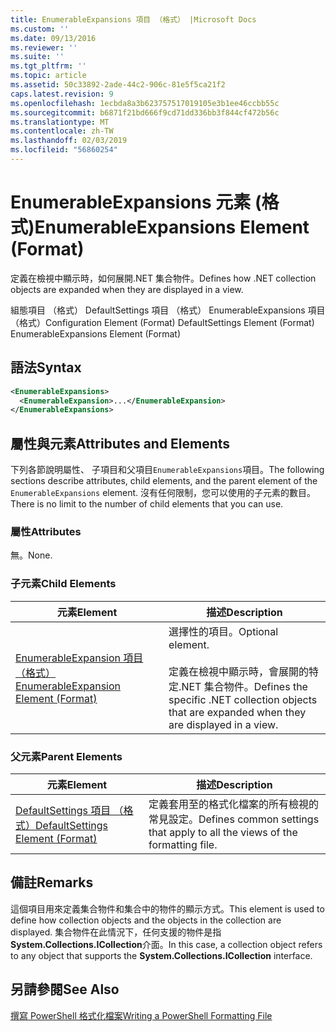 ```yaml
---
title: EnumerableExpansions 項目 （格式） |Microsoft Docs
ms.custom: ''
ms.date: 09/13/2016
ms.reviewer: ''
ms.suite: ''
ms.tgt_pltfrm: ''
ms.topic: article
ms.assetid: 50c33892-2ade-44c2-906c-81e5f5ca21f2
caps.latest.revision: 9
ms.openlocfilehash: 1ecbda8a3b623757517019105e3b1ee46ccbb55c
ms.sourcegitcommit: b6871f21bd666f9cd71dd336bb3f844cf472b56c
ms.translationtype: MT
ms.contentlocale: zh-TW
ms.lasthandoff: 02/03/2019
ms.locfileid: "56860254"
---
```

# <a name="enumerableexpansions-element-format"></a><span data-ttu-id="d0469-102">EnumerableExpansions 元素 (格式)</span><span class="sxs-lookup"><span data-stu-id="d0469-102">EnumerableExpansions Element (Format)</span></span>

<span data-ttu-id="d0469-103">定義在檢視中顯示時，如何展開.NET 集合物件。</span><span class="sxs-lookup"><span data-stu-id="d0469-103">Defines how .NET collection objects are expanded when they are displayed in a view.</span></span>

<span data-ttu-id="d0469-104">組態項目 （格式） DefaultSettings 項目 （格式） EnumerableExpansions 項目 （格式）</span><span class="sxs-lookup"><span data-stu-id="d0469-104">Configuration Element (Format) DefaultSettings Element (Format) EnumerableExpansions Element (Format)</span></span>

## <a name="syntax"></a><span data-ttu-id="d0469-105">語法</span><span class="sxs-lookup"><span data-stu-id="d0469-105">Syntax</span></span>

```xml
<EnumerableExpansions>
  <EnumerableExpansion>...</EnumerableExpansion>
</EnumerableExpansions>
```

## <a name="attributes-and-elements"></a><span data-ttu-id="d0469-106">屬性與元素</span><span class="sxs-lookup"><span data-stu-id="d0469-106">Attributes and Elements</span></span>

<span data-ttu-id="d0469-107">下列各節說明屬性、 子項目和父項目`EnumerableExpansions`項目。</span><span class="sxs-lookup"><span data-stu-id="d0469-107">The following sections describe attributes, child elements, and the parent element of the `EnumerableExpansions` element.</span></span> <span data-ttu-id="d0469-108">沒有任何限制，您可以使用的子元素的數目。</span><span class="sxs-lookup"><span data-stu-id="d0469-108">There is no limit to the number of child elements that you can use.</span></span>

### <a name="attributes"></a><span data-ttu-id="d0469-109">屬性</span><span class="sxs-lookup"><span data-stu-id="d0469-109">Attributes</span></span>

<span data-ttu-id="d0469-110">無。</span><span class="sxs-lookup"><span data-stu-id="d0469-110">None.</span></span>

### <a name="child-elements"></a><span data-ttu-id="d0469-111">子元素</span><span class="sxs-lookup"><span data-stu-id="d0469-111">Child Elements</span></span>

|<span data-ttu-id="d0469-112">元素</span><span class="sxs-lookup"><span data-stu-id="d0469-112">Element</span></span>|<span data-ttu-id="d0469-113">描述</span><span class="sxs-lookup"><span data-stu-id="d0469-113">Description</span></span>|
|-------------|-----------------|
|[<span data-ttu-id="d0469-114">EnumerableExpansion 項目 （格式）</span><span class="sxs-lookup"><span data-stu-id="d0469-114">EnumerableExpansion Element (Format)</span></span>](./enumerableexpansion-element-format.md)|<span data-ttu-id="d0469-115">選擇性的項目。</span><span class="sxs-lookup"><span data-stu-id="d0469-115">Optional element.</span></span><br /><br /> <span data-ttu-id="d0469-116">定義在檢視中顯示時，會展開的特定.NET 集合物件。</span><span class="sxs-lookup"><span data-stu-id="d0469-116">Defines the specific .NET collection objects that are expanded when they are displayed in a view.</span></span>|

### <a name="parent-elements"></a><span data-ttu-id="d0469-117">父元素</span><span class="sxs-lookup"><span data-stu-id="d0469-117">Parent Elements</span></span>

|<span data-ttu-id="d0469-118">元素</span><span class="sxs-lookup"><span data-stu-id="d0469-118">Element</span></span>|<span data-ttu-id="d0469-119">描述</span><span class="sxs-lookup"><span data-stu-id="d0469-119">Description</span></span>|
|-------------|-----------------|
|[<span data-ttu-id="d0469-120">DefaultSettings 項目 （格式）</span><span class="sxs-lookup"><span data-stu-id="d0469-120">DefaultSettings Element (Format)</span></span>](./defaultsettings-element-format.md)|<span data-ttu-id="d0469-121">定義套用至的格式化檔案的所有檢視的常見設定。</span><span class="sxs-lookup"><span data-stu-id="d0469-121">Defines common settings that apply to all the views of the formatting file.</span></span>|

## <a name="remarks"></a><span data-ttu-id="d0469-122">備註</span><span class="sxs-lookup"><span data-stu-id="d0469-122">Remarks</span></span>

<span data-ttu-id="d0469-123">這個項目用來定義集合物件和集合中的物件的顯示方式。</span><span class="sxs-lookup"><span data-stu-id="d0469-123">This element is used to define how collection objects and the objects in the collection are displayed.</span></span> <span data-ttu-id="d0469-124">集合物件在此情況下，任何支援的物件是指**System.Collections.ICollection**介面。</span><span class="sxs-lookup"><span data-stu-id="d0469-124">In this case, a collection object refers to any object that supports the  **System.Collections.ICollection** interface.</span></span>

## <a name="see-also"></a><span data-ttu-id="d0469-125">另請參閱</span><span class="sxs-lookup"><span data-stu-id="d0469-125">See Also</span></span>

[<span data-ttu-id="d0469-126">撰寫 PowerShell 格式化檔案</span><span class="sxs-lookup"><span data-stu-id="d0469-126">Writing a PowerShell Formatting File</span></span>](./writing-a-powershell-formatting-file.md)
